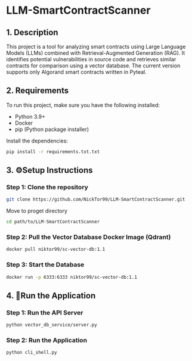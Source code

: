 # LLM-SmartContractScanner

## 1. Description

This project is a tool for analyzing smart contracts using Large Language Models (LLMs) combined with Retrieval-Augmented Generation (RAG). It identifies potential vulnerabilities in source code and retrieves similar contracts for comparison using a vector database. The current version supports only Algorand smart contracts written in Pyteal.

## 2. Requirements

To run this project, make sure you have the following installed:

- Python 3.9+
- Docker
- pip (Python package installer)

Install the dependencies:

```bash
pip install -r requirements.txt.txt
```

## 3. ⚙️Setup Instructions

### Step 1: Clone the repository

```bash
git clone https://github.com/NickTor99/LLM-SmartContractScanner.git
```

Move to proget directory

```bash
cd path/to/LLM-SmartContractScanner
```

### Step 2: Pull the Vector Database Docker Image (Qdrant)

```bash
docker pull niktor99/sc-vector-db:1.1
```

### Step 3: Start the Database
```bash
docker run -p 6333:6333 niktor99/sc-vector-db:1.1
```

## 4. 🚀Run the Application
### Step 1: Run the API Server
```bash
python vector_db_service/server.py
```

### Step 2: Run the Application
```bash
python cli_shell.py
```